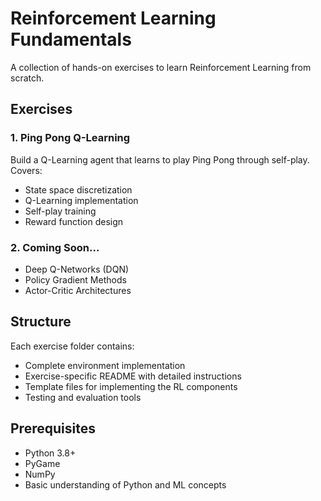 # Reinforcement Learning Fundamentals

A collection of hands-on exercises to learn Reinforcement Learning from scratch.

## Exercises

### 1. Ping Pong Q-Learning
Build a Q-Learning agent that learns to play Ping Pong through self-play. Covers:
- State space discretization
- Q-Learning implementation
- Self-play training
- Reward function design

### 2. Coming Soon...
- Deep Q-Networks (DQN)
- Policy Gradient Methods
- Actor-Critic Architectures

## Structure
Each exercise folder contains:
- Complete environment implementation
- Exercise-specific README with detailed instructions
- Template files for implementing the RL components
- Testing and evaluation tools

## Prerequisites
- Python 3.8+
- PyGame
- NumPy
- Basic understanding of Python and ML concepts

